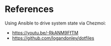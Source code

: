 # References

Using Ansible to drive system state via Chezmoi:

- https://youtu.be/-RkANM9FfTM
- https://github.com/logandonley/dotfiles
